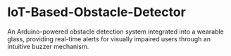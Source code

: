 # IoT-Based-Obstacle-Detector
An Arduino-powered obstacle detection system integrated into a wearable glass, providing real-time alerts for visually impaired users through an intuitive buzzer mechanism.

